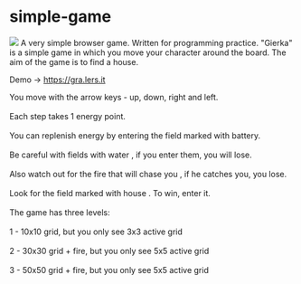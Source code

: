 # simple-game

<img src="https://gra.lers.it/gra.png" >
A very simple browser game. Written for programming practice.
"Gierka" is a simple game in which you move your character around the board. The aim of the game is to find a house.

Demo -> https://gra.lers.it

You move with the arrow keys - up, down, right and left.<br/>   
Each step takes 1 energy point.<br/>   
You can replenish energy by entering the field marked with  battery.<br/>   
Be careful with fields with water , if you enter them, you will lose.<br/>   
Also watch out for the fire that will chase you , if he catches you, you lose.<br/>   
Look for the field marked with house . To win, enter it.<br/>   
The game has three levels:<br/>   
1 - 10x10 grid, but you only see 3x3 active grid<br/>   
2 - 30x30 grid + fire, but you only see 5x5 active grid<br/>   
3 - 50x50 grid + fire, but you only see 5x5 active grid<br/>   
